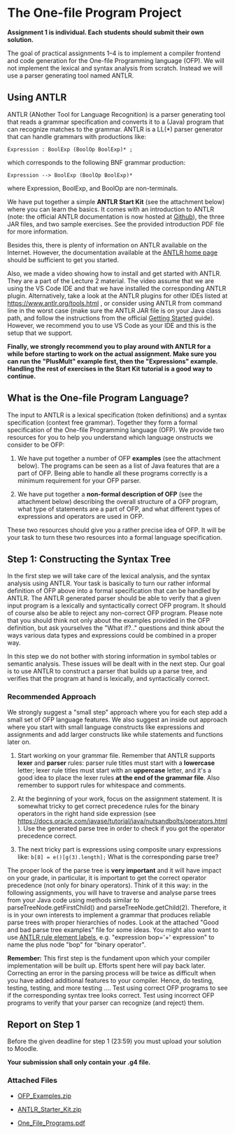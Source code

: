 # The One-file Program Project

**Assignment 1 is individual. Each students should submit their own solution.**

The goal of practical assignments 1–4  is to implement a compiler frontend and code generation for the One-file Programming language (OFP). We will not implement the lexical and syntax analysis from scratch. Instead we will use a parser generating tool named ANTLR.

## Using ANTLR

ANTLR (ANother Tool for Language Recognition) is a parser generating tool that reads a grammar specification and converts it to a (Java) program that can recognize matches to the grammar. ANTLR is a LL(*) parser generator that can handle grammars with productions like:

```ANTLR4
Expression : BoolExp (BoolOp BoolExp)* ;
```

which corresponds to the following BNF grammar production:

```BNF
Expression --> BoolExp (BoolOp BoolExp)*
```

where Expression, BoolExp, and BoolOp are non-terminals.

We have put together a simple **ANTLR Start Kit** (see the attachment below) where you can learn the basics. It comes with an introduction to ANTLR (note: the official ANTLR documentation is now hosted at [Github](https://github.com/antlr/antlr4/blob/master/doc/index.md)), the three JAR files, and two sample exercises. See the provided introduction PDF file for more information.

Besides this, there is plenty of information on ANTLR available on the Internet. However, the documentation available at the [ANTLR home page](http://www.antlr.org) should be sufficient to get you started.

Also, we made a  video showing how to install and get started with ANTLR. They are a part of the Lecture 2 material. The video assume that we are using the VS Code IDE and that we have installed the corresponding ANTLR plugin. Alternatively, take a look at the ANTLR plugins for other IDEs listed at <https://www.antlr.org/tools.html> , or consider using ANTLR from command line in the worst case (make sure the ANTLR JAR file is on your Java class path, and follow the instructions from the official [Getting Started](https://github.com/antlr/antlr4/blob/master/doc/getting-started.md) guide). However, we recommend you to use VS Code as your IDE and this is the setup that we support.

**Finally, we strongly recommend you to play around with ANTLR for a while before starting to work on the actual assignment.  Make sure you can run the "PlusMult" example first, then the "Expressions" example. Handling the rest of exercises in the Start Kit tutorial is a good way to continue.**

## What is the One-file Program Language?

The input to ANTLR is a lexical specification (token definitions) and a syntax specification (context free grammar). Together they form a formal specification of the One-file Programming language (OFP). We provide two resources for you to help you understand which language onstructs we consider to be OFP:

1. We have put together a number of OFP **examples** (see the attachment below). The programs can be seen as a list of Java features that are a part of OFP. Being able to handle all these programs correctly is a minimum requirement for your OFP parser.

2. We have put together a **non-formal description of OFP** (see the attachment below) describing the overall structure of a OFP program, what type of statements are a part of OFP, and what different types of expressions and operators are used in OFP.

These two resources should give you a rather precise idea of OFP. It will be your task to turn these two resources into a formal language specification.

## Step 1: Constructing the Syntax Tree

In the first step we will take care of the lexical analysis, and the syntax analysis using ANTLR. Your task is basically to turn our rather informal definition of OFP above into a formal specification that can be handled by ANTLR. The ANTLR generated parser should be able to verify that a given input program is a lexically and syntactically correct OFP program. It should of course also be able to reject any non-correct OFP program. Please note that you should think not only about the examples provided in the OFP definition, but ask yourselves the "What if?.." questions and think about the ways various data types and expressions could be combined in a proper way.

In this step we do not bother with storing information in symbol tables or semantic analysis. These issues will be dealt with in the next step. Our goal is to use ANTLR to construct a parser that builds up a parse tree, and verifies that the program at hand is lexically, and syntactically correct.

### Recommended Approach

We strongly suggest a "small step" approach where you for each step add a small set of OFP language features. We also suggest an inside out approach where you start with small language constructs like expressions and assignments and add larger constructs like while statements and functions later on.

1. Start working on your grammar file. Remember that ANTLR supports **lexer** and **parser** rules: parser rule titles must start with a **lowercase** letter; lexer rule titles must start with an **uppercase** letter, and it's a good idea to place the lexer rules **at the end of the grammar file**. Also remember to support rules for whitespace and comments.

2. At the beginning of your work, focus on the assignment statement. It is somewhat tricky to get correct precedence rules for the binary operators in the right hand side expression (see <https://docs.oracle.com/javase/tutorial/java/nutsandbolts/operators.html>). Use the generated parse tree in order to check if you got the operator precedence correct.

3. The next tricky part is expressions using composite unary expressions like: `b[8] = e()[g(3).length];` What is the corresponding parse tree?

The proper look of the parse tree is **very important** and it will have impact on your grade, in particular, it is important to get the correct operator precedence (not only for binary operators). Think of it this way: in the following assignments, you will have to traverse and analyse parse trees from your Java code using methods similar to parseTreeNode.getFirstChild() and parseTreeNode.getChild(2). Therefore, it is in your own interests to implement a grammar that produces reliable parse trees with proper hierarchies of nodes. Look at the attached "Good and bad parse tree examples" file for some ideas. You might also want to use [ANTLR rule element labels](https://github.com/antlr/antlr4/blob/master/doc/parser-rules.md#rule-element-labels), e.g. "expression bop='+' expression" to name the plus node "bop" for "binary operator".

**Remember:** This first step is the fundament upon which your compiler implementation will be built up. Efforts spent here will pay back later. Correcting an error in the parsing process will be twice as difficult when you have added additional features to your compiler. Hence, do testing, testing, testing, and more testing .... Test using correct OFP programs to see if the corresponding syntax tree looks correct. Test using incorrect OFP programs to verify that your parser can recognize (and reject) them.

## Report on Step 1

Before the given deadline for step 1 (23:59) you must upload your solution to Moodle.

**Your submission shall only contain your .g4 file.**

### Attached Files

* [OFP_Examples.zip](./ofp_examples.zip)

* [ANTLR_Starter_Kit.zip](./ANTLR_kit.zip)

* [One_File_Programs.pdf](./one_file_programs.pdf)
